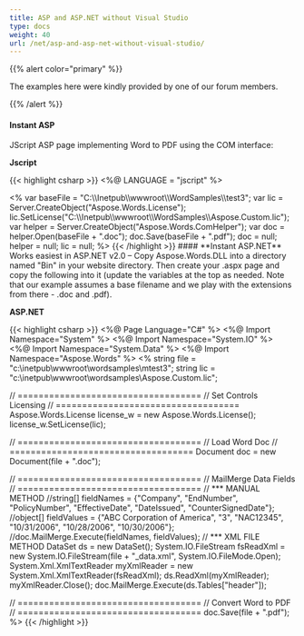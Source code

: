 ```yaml
---
title: ASP and ASP.NET without Visual Studio
type: docs
weight: 40
url: /net/asp-and-asp-net-without-visual-studio/
---
```


{{% alert color="primary" %}} 

The examples here were kindly provided by one of our forum members.

{{% /alert %}} 
#### **Instant ASP**
JScript ASP page implementing Word to PDF using the COM interface:

**Jscript**

{{< highlight csharp >}}
<%@ LANGUAGE = "jscript" %>
 <html>
 <body>
 <%
 var baseFile = "C:\\Inetpub\\wwwroot\\WordSamples\\test3";
 var lic = Server.CreateObject("Aspose.Words.License");
 lic.SetLicense("C:\\Inetpub\\wwwroot\\WordSamples\\Aspose.Custom.lic");
 var helper = Server.CreateObject("Aspose.Words.ComHelper");
 var doc = helper.Open(baseFile + ".doc");
 doc.Save(baseFile + ".pdf");
 doc = null;
 helper = null;
 lic = null;
 %>
 </body>
 </html>
{{< /highlight >}}
#### **Instant ASP.NET**
Works easiest in ASP.NET v2.0 – Copy Aspose.Words.DLL into a directory named "Bin" in your website directory. Then create your .aspx page and copy the following into it (update the variables at the top as needed. Note that our example assumes a base filename and we play with the extensions from there - .doc and .pdf).

**ASP.NET**

{{< highlight csharp >}}
 <%@ Page Language="C#" %>
 <%@ Import Namespace="System" %>
 <%@ Import Namespace="System.IO" %>
 <%@ Import Namespace="System.Data" %>
 <%@ Import Namespace="Aspose.Words" %>
 <%
 string file = "c:\\inetpub\\wwwroot\\wordsamples\\mtest3";
 string lic = "c:\\inetpub\\wwwroot\\wordsamples\\Aspose.Custom.lic";

 // ===================================
 //       Set Controls Licensing
 // ===================================
 Aspose.Words.License license_w = new Aspose.Words.License();
 license_w.SetLicense(lic);

 // ===================================
 //           Load Word Doc
 // ===================================
 Document doc = new Document(file + ".doc");

 // ===================================
 //       MailMerge Data Fields
 // ===================================
 // *** MANUAL METHOD
 //string[] fieldNames =  {"Company", "EndNumber", "PolicyNumber", "EffectiveDate", "DateIssued", "CounterSignedDate"};
 //object[] fieldValues = {"ABC Corporation of America", "3", "NAC12345", "10/31/2006", "10/28/2006", "10/30/2006"}; 
 //doc.MailMerge.Execute(fieldNames, fieldValues);
 // *** XML FILE METHOD
 DataSet ds = new DataSet();
 System.IO.FileStream fsReadXml = new System.IO.FileStream(file + "_data.xml", System.IO.FileMode.Open);
 System.Xml.XmlTextReader myXmlReader = new System.Xml.XmlTextReader(fsReadXml);
 ds.ReadXml(myXmlReader);
 myXmlReader.Close();
 doc.MailMerge.Execute(ds.Tables["header"]);

 // ===================================
 //        Convert Word to PDF
 // ===================================
 doc.Save(file + ".pdf");
%>
{{< /highlight >}}
